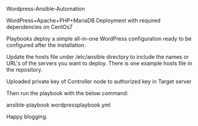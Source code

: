 Wordpress-Ansible-Automation

WordPress+Apache+PHP+MariaDB Deployment with required dependencies on CentOs7

Playbooks deploy a simple all-in-one WordPress configuration ready to be configured after the installation.

Update the hosts file under /etc/ansible directory to include the names or URL's of the servers you want to deploy. There is one example hosts file in the repository.

Uploaded private key of Controller node to authorized key in Target server

Then run the playbook with the below command:

ansible-playbook wordpressplaybook.yml

Happy blogging.
